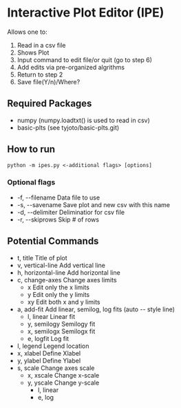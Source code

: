 # Interactive Plot Editor (IPE)
Allows one to:
1. Read in a csv file
2. Shows Plot
3. Input command to edit file/or quit (go to step 6)
4. Add edits via pre-organized algrithms
5. Return to step 2
6. Save file(Y/n)/Where?

## Required Packages
- numpy (numpy.loadtxt() is used to read in csv)
- basic-plts (see tyjoto/basic-plts.git)


## How to run

```
python -m ipes.py <-additional flags> [options]
```

### Optional flags
- -f, --filename	Data file to use
- -s, --savename	Save plot and new csv with this name
- -d, --delimiter	Deliminatior for csv file
- -r, --skiprows	Skip # of rows


## Potential Commands
- t, title		Title of plot
- v, vertical-line	Add vertical line
- h, horizontal-line	Add horizontal line
- c, change-axes	Change axes limits
	- x		Edit only the x limits
	- y		Edit only the y limits
	- xy		Edit both x and y limits
- a, add-fit		Add linear, semilog, log fits (auto -- style line)
	- l, linear	Linear fit
	- y, semilogy	Semilogy fit
	- x, semilogx 	Semilogx fit
	- e, logfit	Log fit
- l, legend		Legend location
- x, xlabel		Define Xlabel
- y, ylabel		Define Ylabel
- s, scale      Change axes scale
    - x, xscale Change x-scale
    - y, yscale Change y-scale
        - l, linear
        - e, log



